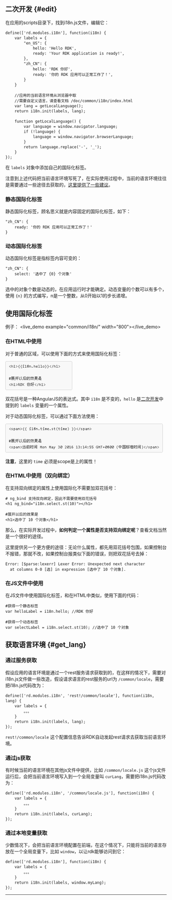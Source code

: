 
## 二次开发 {#edit}

在应用的scripts目录下，找到i18n.js文件，编辑它：

	define(['rd.modules.i18n'], function(i18n) {
	    var labels = {
	        "en_US": {
	            hello: 'Hello RDK',
	            ready: 'Your RDK application is ready!',
	        },
	        "zh_CN": {
	            hello: 'RDK 你好',
	            ready: '你的 RDK 应用可以正常工作了！',
	        }
	    }

	    //应用的当前语言环境从浏览器中取
		//需要自定义语言，请查看文档 /doc/common/i18n/index.html
	    var lang = getLocalLanguage();
	    return i18n.init(labels, lang);
	    
	    function getLocalLanguage() {
	        var language = window.navigator.language; 
	        if (!language) {
	            language = window.navigator.browserLanguage; 
	        }
			return language.replace('-', '_');
	    }
	});

在 `labels` 对象中添加自己的国际化标签。

注意到上述代码把当前语言环境写死了，在实际使用过程中，当前的语言环境往往是需要通过一些途径去获取的，[这里提供了一些建议](#get_lang)。

### 静态国际化标签 ###

静态国际化标签，顾名思义就是内容固定的国际化标签，如下：

	"zh_CN": {
		ready: '你的 RDK 应用可以正常工作了！'
	}

### 动态国际化标签 ###

动态国际化标签是指标签内容可变的：

	"zh_CN": {
		select: '选中了 {0} 个对象'
	}

选中的对象个数是动态的，在应用运行时才能确定。动态变量的个数可以有多个，使用 `{n}` 的方式编写，n是一个整数，从0开始以1的步长递增。



## 使用国际化标签 ##

例子：
<live_demo example="common/i18n/" width="800"></live_demo>

### 在HTML中使用 ###

对于普通的区域，可以使用下面的方式来使用国际化标签：

![](normal.PNG)

双花括号是一种AngularJS的表达式。其中 `i18n` 是不变的，`hello` 是[二次开发](#edit)中提到的 `labels` 变量的一个属性。

对于动态国际化标签，可以通过下面方法使用：


![](dyn.PNG)

**注意**，这里的 `time` 必须是scope是上的属性！

### 在HTML中使用（双向绑定） ###

在支持双向绑定的属性上使用国际化不需要加双花括号：

	# ng_bind 支持双向绑定，因此不需要使用双花括号
	<h1 ng_bind="i18n.select.st(10)"></h1>

	#展开以后的效果是
	<h1>选中了 10 个对象</h1>

那么，在实际开发过程中，**如何判定一个属性是否支持双向绑定呢**？查看文档当然是一个很好的途径。

这里提供另一个更方便的途径：无论什么属性，都先用双花括号包围，如果控制台不报错，那就不改，如果控制台报类似下面的错误，则把双花括号去掉：

	Error: [$parse:lexerr] Lexer Error: Unexpected next character
	  at columns 0-0 [选] in expression [选中了 10 个对象].

### 在JS文件中使用 ###

在JS文件中使用国际化标签，和在HTML中类似，使用下面的代码：

	#获得一个静态标签
	var helloLabel = i18n.hello; //RDK 你好

	#获得一个动态标签
	var selectLabel = i18n.select.st(10); //选中了 10 个对象

## 获取语言环境 {#get_lang}

### 通过服务获取 ###

假设应用的语言环境是通过一个rest服务请求获取到的，在这样的情况下，需要对i18n.js文件做一些改造，假设请求语言的rest服务的url为 `/common/locale`，需要把i18n.js代码改为：

	define(['rd.modules.i18n', 'rest!/common/locale'], function(i18n, lang) {	    
	    var labels = {
			。。。
	    }
	    return i18n.init(labels, lang);
	});

`rest!/common/locale` 这个配置信息告诉RDK自动发起rest请求去获取当前语言环境。


### 通过js获取 ###

有时候当前的语言环境在其他js文件中提供，比如 `/common/locale.js` 这个js文件运行后，会把当前语言环境写入到一个全局变量叫 `curLang`，需要把i18n.js代码改为：

	define(['rd.modules.i18n', '/common/locale.js'], function(i18n) {	    
	    var labels = {
			。。。
	    }
	    return i18n.init(labels, curLang);
	});


### 通过本地变量获取 ###

少数情况下，会把当前语言环境配置在前端，在这个情况下，只能将当前的语言存放在一个全局变量下，比如 `window`，以让rdk能够访问到它：

	define(['rd.modules.i18n'], function(i18n) {	    
	    var labels = {
			。。。
	    }
	    return i18n.init(labels, window.myLang);
	});

----


